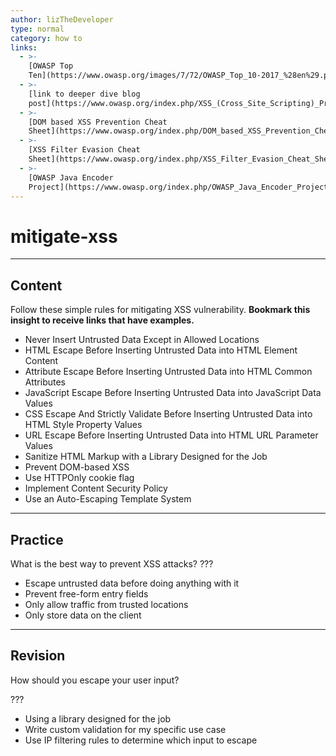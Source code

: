 ```yaml
---
author: lizTheDeveloper
type: normal
category: how to
links:
  - >-
    [OWASP Top
    Ten](https://www.owasp.org/images/7/72/OWASP_Top_10-2017_%28en%29.pdf.pdf){website}
  - >-
    [link to deeper dive blog
    post](https://www.owasp.org/index.php/XSS_(Cross_Site_Scripting)_Prevention_Cheat_Sheet){website}
  - >-
    [DOM based XSS Prevention Cheat
    Sheet](https://www.owasp.org/index.php/DOM_based_XSS_Prevention_Cheat_Sheet){website}
  - >-
    [XSS Filter Evasion Cheat
    Sheet](https://www.owasp.org/index.php/XSS_Filter_Evasion_Cheat_Sheet){website}
  - >-
    [OWASP Java Encoder
    Project](https://www.owasp.org/index.php/OWASP_Java_Encoder_Project){website}
---
```


# mitigate-xss


---

## Content

Follow these simple rules for mitigating XSS vulnerability. **Bookmark this insight to receive links that have examples.**

* Never Insert Untrusted Data Except in Allowed Locations
* HTML Escape Before Inserting Untrusted Data into HTML Element Content
* Attribute Escape Before Inserting Untrusted Data into HTML Common Attributes
* JavaScript Escape Before Inserting Untrusted Data into JavaScript Data Values
* CSS Escape And Strictly Validate Before Inserting Untrusted Data into HTML Style Property Values
* URL Escape Before Inserting Untrusted Data into HTML URL Parameter Values
* Sanitize HTML Markup with a Library Designed for the Job
* Prevent DOM-based XSS
* Use HTTPOnly cookie flag
* Implement Content Security Policy
* Use an Auto-Escaping Template System


---

## Practice

What is the best way to prevent XSS attacks?
???

* Escape untrusted data before doing anything with it
* Prevent free-form entry fields
* Only allow traffic from trusted locations
* Only store data on the client


---

## Revision

How should you escape your user input?

???

* Using a library designed for the job
* Write custom validation for my specific use case
* Use IP filtering rules to determine which input to escape
 
